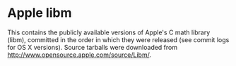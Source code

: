 Apple libm
==========

This contains the publicly available versions of Apple's C math library (libm), committed in the order in which they were released (see commit logs for OS X versions). Source tarballs were downloaded from http://www.opensource.apple.com/source/Libm/.